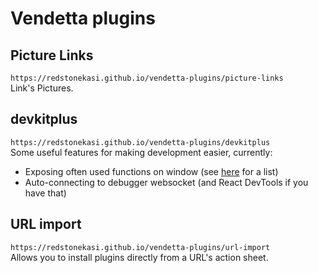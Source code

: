 # Vendetta plugins

## Picture Links

`https://redstonekasi.github.io/vendetta-plugins/picture-links`  
Link's Pictures.

## devkitplus

`https://redstonekasi.github.io/vendetta-plugins/devkitplus`  
Some useful features for making development easier, currently:

- Exposing often used functions on window (see
  [here](https://github.com/redstonekasi/vendetta-plugins/blob/main/plugins/devkitplus/globals.js)
  for a list)
- Auto-connecting to debugger websocket (and React DevTools if you have that)

## URL import

`https://redstonekasi.github.io/vendetta-plugins/url-import`  
Allows you to install plugins directly from a URL's action sheet.
